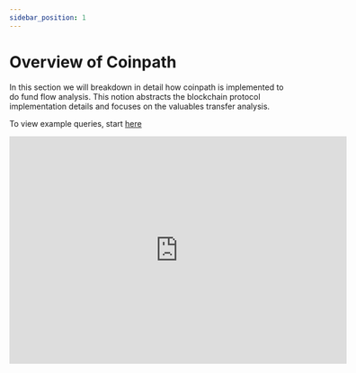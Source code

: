 ```yaml
---
sidebar_position: 1
---
```



# Overview of Coinpath

In this section we will breakdown in detail how coinpath is implemented to do fund flow analysis. This notion abstracts the blockchain protocol implementation details and focuses on the valuables transfer analysis.


To view example queries, start [here](https://docs.bitquery.io/v1/docs/Examples/coinpath/money-flow-api)

<iframe  width="600"  height="405"  src="https://www.youtube.com/embed/uojWLq8PbMc"  frameborder="0"  allowfullscreen></iframe>